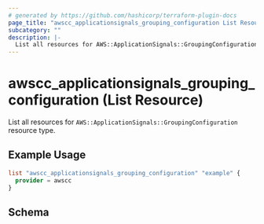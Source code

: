 ```yaml
---
# generated by https://github.com/hashicorp/terraform-plugin-docs
page_title: "awscc_applicationsignals_grouping_configuration List Resource - terraform-provider-awscc"
subcategory: ""
description: |-
  List all resources for AWS::ApplicationSignals::GroupingConfiguration resource type.
---
```


# awscc_applicationsignals_grouping_configuration (List Resource)

List all resources for `AWS::ApplicationSignals::GroupingConfiguration` resource type.

## Example Usage

```terraform
list "awscc_applicationsignals_grouping_configuration" "example" {
  provider = awscc
}
```

<!-- schema generated by tfplugindocs -->
## Schema
